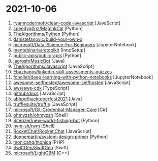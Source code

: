 # 2021-10-06

1. [ryanmcdermott/clean-code-javascript](https://github.com/ryanmcdermott/clean-code-javascript "🛁 Clean Code concepts adapted for JavaScript") [JavaScript]
2. [speedyg0nz/MagInkCal](https://github.com/speedyg0nz/MagInkCal "E-Ink Magic Calendar that automatically syncs to Google Calendar and runs off a battery powered Raspberry Pi Zero") [Python]
3. [TheAlgorithms/Python](https://github.com/TheAlgorithms/Python "All Algorithms implemented in Python") [Python]
4. [danistefanovic/build-your-own-x](https://github.com/danistefanovic/build-your-own-x "🤓 Build your own (insert technology here)") 
5. [microsoft/Data-Science-For-Beginners](https://github.com/microsoft/Data-Science-For-Beginners "10 Weeks, 20 Lessons, Data Science for All!") [JupyterNotebook]
6. [mentebinaria/retoolkit](https://github.com/mentebinaria/retoolkit "Reverse Engineer's Toolkit") [InnoSetup]
7. [public-apis/public-apis](https://github.com/public-apis/public-apis "A collective list of free APIs") [Python]
8. [jagrosh/MusicBot](https://github.com/jagrosh/MusicBot "🎶 A Discord music bot that's easy to set up and run yourself!") [Java]
9. [TheAlgorithms/Javascript](https://github.com/TheAlgorithms/Javascript "A repository for All algorithms implemented in Javascript (for educational purposes only)") [JavaScript]
10. [Ebazhanov/linkedin-skill-assessments-quizzes](https://github.com/Ebazhanov/linkedin-skill-assessments-quizzes "Full reference of LinkedIn answers 2021 for skill assessments, LinkedIn test, questions and answers (aws-lambda, rest-api, javascript, react, git, html, jquery, mongodb, java, css, python, machine-learning, power-point) linkedin excel test lösungen, linkedin machine learning test") 
11. [fchollet/deep-learning-with-python-notebooks](https://github.com/fchollet/deep-learning-with-python-notebooks "Jupyter notebooks for the code samples of the book Deep Learning with Python") [JupyterNotebook]
12. [awesome-selfhosted/awesome-selfhosted](https://github.com/awesome-selfhosted/awesome-selfhosted "A list of Free Software network services and web applications which can be hosted on your own servers") [JavaScript]
13. [aws/aws-cdk](https://github.com/aws/aws-cdk "The AWS Cloud Development Kit is a framework for defining cloud infrastructure in code") [TypeScript]
14. [github/docs](https://github.com/github/docs "The open-source repo for docs.github.com") [JavaScript]
15. [abhpd/hacktoberfest2021](https://github.com/abhpd/hacktoberfest2021 "🌱 Contribute your favorite 📚 Data Structure implementation, 🕸 Algorithms, and 🎲 Projects. 😊 | Very Active Repository, Star and Share with your friends |") [Java]
16. [trufflesuite/truffle](https://github.com/trufflesuite/truffle "A tool for developing smart contracts. Crafted with the finest cacaos.") [JavaScript]
17. [microsoft/Git-Credential-Manager-Core](https://github.com/microsoft/Git-Credential-Manager-Core "Secure, cross-platform Git credential storage with authentication to GitHub, Azure Repos, and other popular Git hosting services.") [C#]
18. [ohmyzsh/ohmyzsh](https://github.com/ohmyzsh/ohmyzsh "🙃 A delightful community-driven (with 1900+ contributors) framework for managing your zsh configuration. Includes 300+ optional plugins (rails, git, OSX, hub, docker, homebrew, node, php, python, etc), 140+ themes to spice up your morning, and an auto-update tool so that makes it easy to keep up with the latest updates from the community.") [Shell]
19. [Siterizer/new-world-fishing-bot](https://github.com/Siterizer/new-world-fishing-bot "user friendly python script who is able to catch fish in the game New World") [Python]
20. [nvm-sh/nvm](https://github.com/nvm-sh/nvm "Node Version Manager - POSIX-compliant bash script to manage multiple active node.js versions") [Shell]
21. [RocketChat/Rocket.Chat](https://github.com/RocketChat/Rocket.Chat "The communications platform that puts data protection first.") [JavaScript]
22. [donnemartin/system-design-primer](https://github.com/donnemartin/system-design-primer "Learn how to design large-scale systems. Prep for the system design interview. Includes Anki flashcards.") [Python]
23. [monicahq/monica](https://github.com/monicahq/monica "Personal CRM. Remember everything about your friends, family and business relationships.") [PHP]
24. [SwiftGen/SwiftGen](https://github.com/SwiftGen/SwiftGen "The Swift code generator for your assets, storyboards, Localizable.strings, … — Get rid of all String-based APIs!") [Swift]
25. [microsoft/LightGBM](https://github.com/microsoft/LightGBM "A fast, distributed, high performance gradient boosting (GBT, GBDT, GBRT, GBM or MART) framework based on decision tree algorithms, used for ranking, classification and many other machine learning tasks.") [C++]
